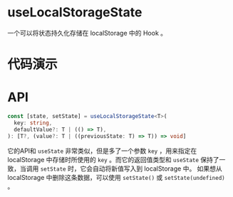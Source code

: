 # useLocalStorageState

一个可以将状态持久化存储在 localStorage 中的 Hook 。

# 代码演示


# API
```ts
const [state, setState] = useLocalStorageState<T>(
  key: string,
  defaultValue?: T | (() => T),
): [T?, (value?: T | ((previousState: T) => T)) => void]
```

它的API和 `useState` 非常类似，但是多了一个参数 `key` ，用来指定在 localStorage 中存储时所使用的 `key` 。而它的返回值类型和 `useState` 保持了一致，当调用 `setState` 时，它会自动将新值写入到 localStorage 中。
如果想从 localStorage 中删除这条数据，可以使用 `setState()` 或 `setState(undefined)` 。